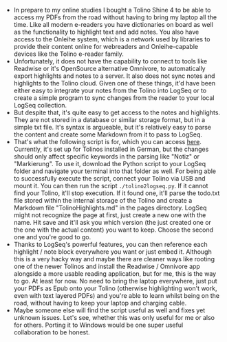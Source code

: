 - In prepare to my online studies I bought a Tolino Shine 4 to be able to access my PDFs from the road without having to bring my laptop all the time. Like all modern e-readers you have dictionaries on board as well as the functionality to highlight text and add notes. You also have access to the Onleihe system, which is a network used by libraries to provide their content online for webreaders and Onleihe-capable devices like the Tolino e-reader family.
- Unfortunately, it does not have the capability to connect to tools like Readwise or it's OpenSource alternative Omnivore, to automatically export highlights and notes to a server. It also does not sync notes and highlights to the Tolino cloud. Given one of these things, it'd have been either easy to integrate your notes from the Tolino into LogSeq or to create a simple program to sync changes from the reader to your local LogSeq collection.
- But despite that, it's quite easy to get access to the notes and highlights. They are not stored in a database or similar storage format, but in a simple txt file. It's syntax is argueable, but it's relatively easy to parse the content and create some Markdown from it to pass to LogSeq.
- That's what the following script is for, which you can access [here](https://github.com/js-on/tolino2logseq). Currently, it's set up for Tolinos installed in German, but the changes should only affect specific keywords in the parsing like "Notiz" or "Markierung". To use it, download the Python script to your LogSeq folder and navigate your terminal into that folder as well. For being able to successfully execute the script, connect your Tolino via USB and mount it. You can then run the script `./tolino2logseq.py`. If it cannot find your Tolino, it'll stop execution. If it found one, it'll parse the todo.txt file stored within the internal storage of the Tolino and create a Markdown file "TolinoHighlights.md" in the pages directory. LogSeq might not recognize the page at first, just create a new one with the name. Hit save and it'll ask you which version (the just created one or the one with the actual content) you want to keep. Choose the second one and you're good to go.
- Thanks to LogSeq's powerful features, you can then reference each highlight / note block everywhere you want or just embed it. Although this is a very hacky way and maybe there are cleaner ways like rooting one of the newer Tolinos and install the Readwise / Omnivore app alongside a more usable reading application, but for me, this is the way to go. At least for now. No need to bring the laptop everywhere, just put your PDFs as Epub onto your Tolino (otherwise highlighting won't work, even with text layered PDFs) and you're able to learn whilst being on the road, without having to keep your laptop and charging cable.
- Maybe someone else will find the script useful as well and fixes yet unknown issues. Let's see, whether this was only useful for me or also for others. Porting it to Windows would be one super useful collaboration to be honest.